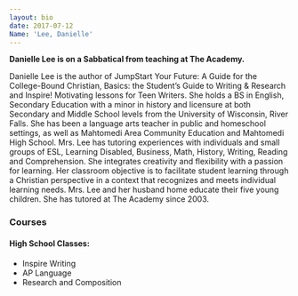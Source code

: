 ```yaml
---
layout: bio
date: 2017-07-12
Name: 'Lee, Danielle'
---
```


**Danielle Lee is on a Sabbatical from teaching at The Academy.**

Danielle Lee is the author of JumpStart Your Future: A Guide for the College-Bound Christian, Basics: the Student’s Guide to Writing & Research and Inspire! Motivating lessons for Teen Writers.  She holds a BS in English, Secondary Education with a minor in history and licensure at both Secondary and Middle School levels from the University of Wisconsin, River Falls. She has been a language arts teacher in public and homeschool settings, as well as Mahtomedi Area Community Education and Mahtomedi High School. Mrs. Lee has tutoring experiences with individuals and small groups of ESL, Learning Disabled, Business, Math, History, Writing, Reading and Comprehension. She integrates creativity and flexibility with a passion for learning. Her classroom objective is to facilitate student learning through a Christian perspective in a context that recognizes and meets individual learning needs. Mrs. Lee and her husband home educate their five young children. She has tutored at The Academy since 2003.
### Courses
#### High School Classes:
* Inspire Writing
* AP Language
* Research and Composition
